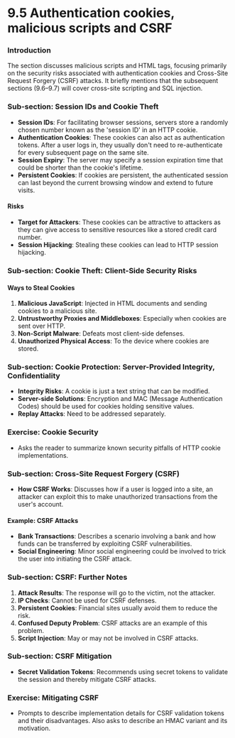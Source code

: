 # 9.5 Authentication cookies, malicious scripts and CSRF

### Introduction
The section discusses malicious scripts and HTML tags, focusing primarily on the security risks associated with authentication cookies and Cross-Site Request Forgery (CSRF) attacks. It briefly mentions that the subsequent sections (9.6–9.7) will cover cross-site scripting and SQL injection.

### Sub-section: Session IDs and Cookie Theft
- **Session IDs**: For facilitating browser sessions, servers store a randomly chosen number known as the 'session ID' in an HTTP cookie.
- **Authentication Cookies**: These cookies can also act as authentication tokens. After a user logs in, they usually don't need to re-authenticate for every subsequent page on the same site.
- **Session Expiry**: The server may specify a session expiration time that could be shorter than the cookie's lifetime.
- **Persistent Cookies**: If cookies are persistent, the authenticated session can last beyond the current browsing window and extend to future visits.

#### Risks
- **Target for Attackers**: These cookies can be attractive to attackers as they can give access to sensitive resources like a stored credit card number.
- **Session Hijacking**: Stealing these cookies can lead to HTTP session hijacking.

### Sub-section: Cookie Theft: Client-Side Security Risks

#### Ways to Steal Cookies
1. **Malicious JavaScript**: Injected in HTML documents and sending cookies to a malicious site.
2. **Untrustworthy Proxies and Middleboxes**: Especially when cookies are sent over HTTP.
3. **Non-Script Malware**: Defeats most client-side defenses.
4. **Unauthorized Physical Access**: To the device where cookies are stored.

### Sub-section: Cookie Protection: Server-Provided Integrity, Confidentiality
- **Integrity Risks**: A cookie is just a text string that can be modified.
- **Server-side Solutions**: Encryption and MAC (Message Authentication Codes) should be used for cookies holding sensitive values.
- **Replay Attacks**: Need to be addressed separately.

### Exercise: Cookie Security
- Asks the reader to summarize known security pitfalls of HTTP cookie implementations.

### Sub-section: Cross-Site Request Forgery (CSRF)
- **How CSRF Works**: Discusses how if a user is logged into a site, an attacker can exploit this to make unauthorized transactions from the user's account.

#### Example: CSRF Attacks
- **Bank Transactions**: Describes a scenario involving a bank and how funds can be transferred by exploiting CSRF vulnerabilities.
- **Social Engineering**: Minor social engineering could be involved to trick the user into initiating the CSRF attack.

### Sub-section: CSRF: Further Notes
1. **Attack Results**: The response will go to the victim, not the attacker.
2. **IP Checks**: Cannot be used for CSRF defenses.
3. **Persistent Cookies**: Financial sites usually avoid them to reduce the risk.
4. **Confused Deputy Problem**: CSRF attacks are an example of this problem.
5. **Script Injection**: May or may not be involved in CSRF attacks.

### Sub-section: CSRF Mitigation
- **Secret Validation Tokens**: Recommends using secret tokens to validate the session and thereby mitigate CSRF attacks.

### Exercise: Mitigating CSRF
- Prompts to describe implementation details for CSRF validation tokens and their disadvantages. Also asks to describe an HMAC variant and its motivation.
